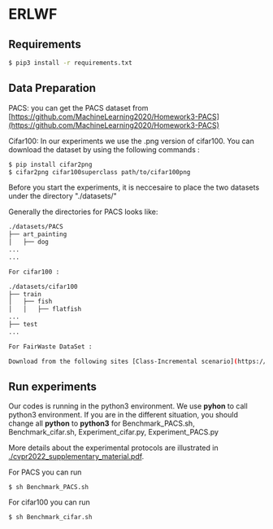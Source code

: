 # ERLWF

## Requirements
```bash
$ pip3 install -r requirements.txt
```

## Data Preparation

PACS: you can get the PACS dataset from [https://github.com/MachineLearning2020/Homework3-PACS](https://github.com/MachineLearning2020/Homework3-PACS)

Cifar100: In our experiments we use the .png version of cifar100.
You can download the dataset by using the following commands :

```bash
$ pip install cifar2png
$ cifar2png cifar100superclass path/to/cifar100png
```
Before you start the experiments, it is neccesaire to place the two datasets under the directory "./datasets/"

Generally the directories for PACS looks like: 

```bash
./datasets/PACS
├── art_painting
│   ├── dog
...
...
```

```bash
For cifar100 : 

./datasets/cifar100
├── train
│   ├── fish
│   │   ├── flatfish
...
├── test
...
```

```bash
For FairWaste DataSet : 

Download from the following sites [Class-Incremental scenario](https://drive.google.com/file/d/1SuX8E_6TLlgQ1txjk6x-VvWmwj9zFUFL/view?usp=sharing) and [Domain-Incremental scenario](https://drive.google.com/file/d/1SuX8E_6TLlgQ1txjk6x-VvWmwj9zFUFL/view?usp=sharing)
```

## Run experiments 
Our codes is running in the python3 environment. We use **pyhon** to call python3 environment.
If you are in the different situation, you should change all **python** to **python3** for Benchmark_PACS.sh, Benchmark_cifar.sh, Experiment_cifar.py, Experiment_PACS.py


More details about the experimental protocols are illustrated in [./cvpr2022_supplementary_material.pdf](./cvpr2022_supplementary_material.pdf).

For PACS you can run  
```'bash
$ sh Benchmark_PACS.sh
```

For cifar100 you can run  
```bash
$ sh Benchmark_cifar.sh
```





